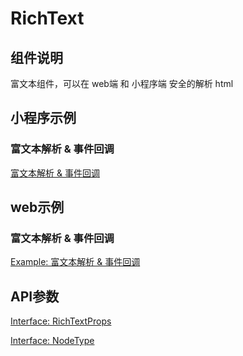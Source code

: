 # RichText

## 组件说明

富文本组件，可以在 web端 和 小程序端 安全的解析 html

## 小程序示例

### 富文本解析 & 事件回调
[富文本解析 & 事件回调](./__examples__/mini/htmlTemplate.tsx)

## web示例

### 富文本解析 & 事件回调
[Example: 富文本解析 & 事件回调](./__examples__/web/htmlTemplate.tsx)

## API参数

[Interface: RichTextProps](./interface.ts)

[Interface: NodeType](./interface.ts)


